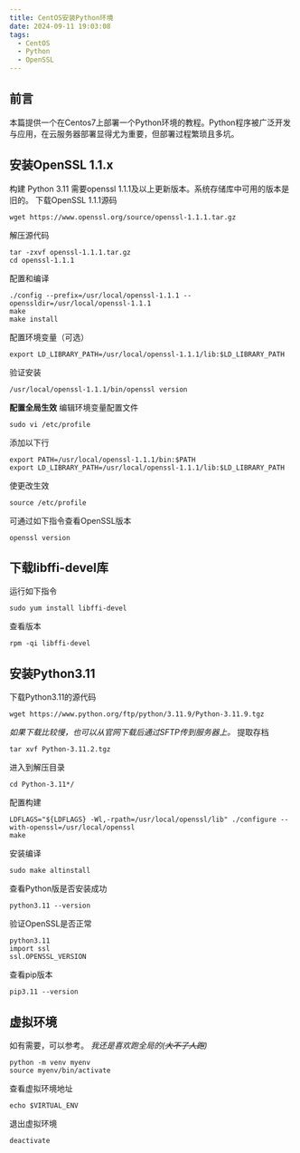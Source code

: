 ```yaml
---
title: CentOS安装Python环境
date: 2024-09-11 19:03:08
tags:
  - CentOS
  - Python
  - OpenSSL
---
```



## 前言
本篇提供一个在Centos7上部署一个Python环境的教程。Python程序被广泛开发与应用，在云服务器部署显得尤为重要，但部署过程繁琐且多坑。


## 安装OpenSSL 1.1.x
构建 Python 3.11 需要openssl 1.1.1及以上更新版本。系统存储库中可用的版本是旧的。
下载OpenSSL 1.1.1源码
```shell
wget https://www.openssl.org/source/openssl-1.1.1.tar.gz
```
解压源代码
```shell
tar -zxvf openssl-1.1.1.tar.gz
cd openssl-1.1.1
```
配置和编译
```shell
./config --prefix=/usr/local/openssl-1.1.1 --openssldir=/usr/local/openssl-1.1.1
make
make install
```
配置环境变量（可选）
```shell
export LD_LIBRARY_PATH=/usr/local/openssl-1.1.1/lib:$LD_LIBRARY_PATH
```
验证安装
```shell
/usr/local/openssl-1.1.1/bin/openssl version
```
**配置全局生效**
编辑环境变量配置文件
```shell
sudo vi /etc/profile
```
添加以下行
```vim
export PATH=/usr/local/openssl-1.1.1/bin:$PATH
export LD_LIBRARY_PATH=/usr/local/openssl-1.1.1/lib:$LD_LIBRARY_PATH
```
使更改生效
```shell
source /etc/profile
```
可通过如下指令查看OpenSSL版本
```shell
openssl version
```


## 下载libffi-devel库
运行如下指令
```shell
sudo yum install libffi-devel
```
查看版本
```shell
rpm -qi libffi-devel
```

## 安装Python3.11
下载Python3.11的源代码
```shell
wget https://www.python.org/ftp/python/3.11.9/Python-3.11.9.tgz
```
_如果下载比较慢，也可以从官网下载后通过SFTP传到服务器上。_
提取存档
```shell
tar xvf Python-3.11.2.tgz
```
进入到解压目录
```shell
cd Python-3.11*/
```
配置构建
```shell
LDFLAGS="${LDFLAGS} -Wl,-rpath=/usr/local/openssl/lib" ./configure --with-openssl=/usr/local/openssl
make
```
安装编译
```shell
sudo make altinstall
```
查看Python版是否安装成功
```shell
python3.11 --version
```
验证OpenSSL是否正常
```shell
python3.11
import ssl
ssl.OPENSSL_VERSION
```
查看pip版本
```shell
pip3.11 --version
```


## 虚拟环境
如有需要，可以参考。
_我还是喜欢跑全局的(~~大不了人跑~~)_
```shell
python -m venv myenv
source myenv/bin/activate
```
查看虚拟环境地址
```shell
echo $VIRTUAL_ENV
```
退出虚拟环境
```shell
deactivate
```